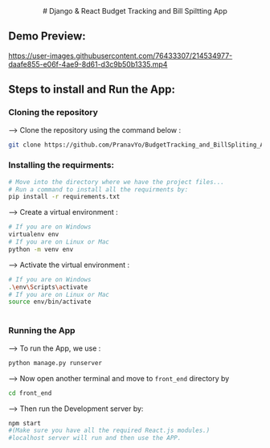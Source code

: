 <div align="center">
# Django & React Budget Tracking and Bill Spiltting App
</div>

## Demo Preview:



https://user-images.githubusercontent.com/76433307/214534977-daafe855-e06f-4ae9-8d61-d3c9b50b1335.mp4



## Steps to install and Run the App:
### Cloning the repository

--> Clone the repository using the command below :
```bash
git clone https://github.com/PranavYo/BudgetTracking_and_BillSpliting_App.git

```
### Installing the requirments:
```bash
# Move into the directory where we have the project files...
# Run a command to install all the requirments by:
pip install -r requirements.txt
```

--> Create a virtual environment :
```bash
# If you are on Windows
virtualenv env
# If you are on Linux or Mac
python -m venv env
```

--> Activate the virtual environment :
```bash
# If you are on Windows
.\env\Scripts\activate
# If you are on Linux or Mac
source env/bin/activate
```

#

### Running the App

--> To run the App, we use :
```bash
python manage.py runserver
```

--> Now open another terminal and move to ```front_end``` directory by 
```bash
cd front_end
```
--> Then run the Development server by: 
```bash
npm start
#(Make sure you have all the required React.js modules.)
#localhost server will run and then use the APP.
```

